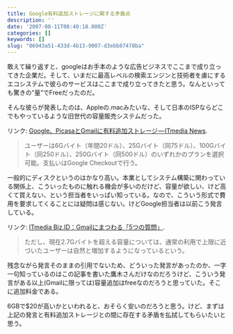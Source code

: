 ```yaml
---
title: Google有料追加ストレージに関する矛盾点
description: ''
date: '2007-08-11T08:40:18.000Z'
categories: []
keywords: []
slug: "06943a51-433d-4b13-9007-d3ebb87478ba"
---
```

敢えて繰り返すと、googleはお手本のような広告ビジネスでここまで成り立ってきた企業だ。そして、いまだに最高レベルの検索エンジンと技術者を虜にするエコシステムで彼らのサービスはここまで成り立ってきたと思う。なんといっても驚きの”量”でFreeだったのだ。

そんな彼らが発表したのは、Appleの.macみたいな、そして日本のISPならどこでもやっているような旧世代の容量販売システムだった。

リンク: [Google、PicasaとGmailに有料追加ストレージ — ITmedia News](http://www.itmedia.co.jp/news/articles/0708/10/news031.html "Google、PicasaとGmailに有料追加ストレージ - ITmedia News").

> ユーザーは6Gバイト（年間20ドル）、25Gバイト（同75ドル）、100Gバイト（同250ドル）、250Gバイト（同500ドル）のいずれかのプランを選択可能。支払いはGoogle Checkoutで行う。

一般的にディスクというのはかなり高い。本業としてシステム構築に関わっている関係上、こういったものに触れる機会が多いのだけど、容量が欲しい、けど高くて買えない、という担当者をいっぱい知っている。なので、こういう形式で費用を要求してくることには疑問は感じない。けどGoogle担当者は以前こう発言している。

リンク: [ITmedia Biz.ID：Gmailにまつわる「5つの質問」](http://www.itmedia.co.jp/bizid/articles/0608/23/news074.html "ITmedia Biz.ID：Gmailにまつわる「5つの質問」").

> ただし、現在2.7Gバイトを超える容量については、通常の利用で上限に近づいたユーザーは自然と増加するようになっているという。

残念ながら発言そのままの引用でないため、どういった発言があったのか、一字一句知っているのはこの記事を書いた鷹木さんだけなのだろうけど、こういう発言がある以上(Gmailに限っては)容量追加はfreeなのだろうと思っていた。そこに追加料金である。

6GBで$20が高いかといわれると、おそらく安いのだろうと思う。けど、まずは上記の発言と有料追加ストレージとの間に存在する矛盾を払拭してもらいたいと思う。